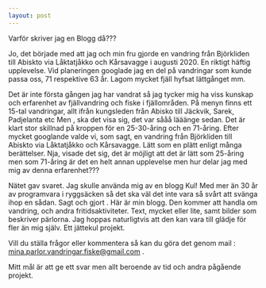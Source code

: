 ```yaml
---
layout: post
---
```



Varför skriver jag en Blogg då???

 Jo, det började med att jag och min fru gjorde en vandring från Björkliden till Abiskto via Låktatjåkko och Kårsavagge i augusti 2020.  En riktigt häftig upplevelse. Vid planeringen googlade jag en del på vandringar som kunde passa oss, 71 respektive 63 år. Lagom mycket fjäll hyfsat lättgånget mm. 
 
 Det är inte första gången jag har vandrat så jag tycker mig ha viss kunskap och erfarenhet av fjällvandring och fiske i fjällområden. På menyn finns ett 15-tal vandringar, allt ifrån kungsleden från Abisko till Jäckvik, Sarek, Padjelanta etc  Men , ska det visa sig, det var sååå lääänge sedan. Det är klart stor skillnad på kroppen för en 25-30-åring och en 71-åring. Efter mycket googlande valde vi, som sagt, en vandring från Björkliden till Abiskto via Låktatjåkko och Kårsavagge. Lätt som en plätt enligt många berättelser. Nja, visade det sig, det är möjligt att det är lätt som 25-åring men som 71-åring är det en helt annan upplevelse men hur delar jag med mig av denna erfarenhet???

Nätet gav svaret. Jag skulle använda mig av en blogg Kul! Med mer än 30 år av programvara i ryggsäcken så det ska väl det inte vara så svårt att svänga ihop en sådan.  Sagt och gjort . Här är min blogg. Den kommer att handla om vandring, och andra fritidsaktiviteter. Text, mycket eller lite, samt bilder som beskriver pärlorna. Jag hoppas naturligtvis att den kan vara till glädje för fler än mig själv.
Ett jättekul projekt.

Vill du ställa frågor eller kommentera så kan du göra det genom mail : 
mina.parlor.vandringar.fiske@gmail.com    .

Mitt mål är att ge ett svar men allt beroende av tid och andra pågående projekt.




